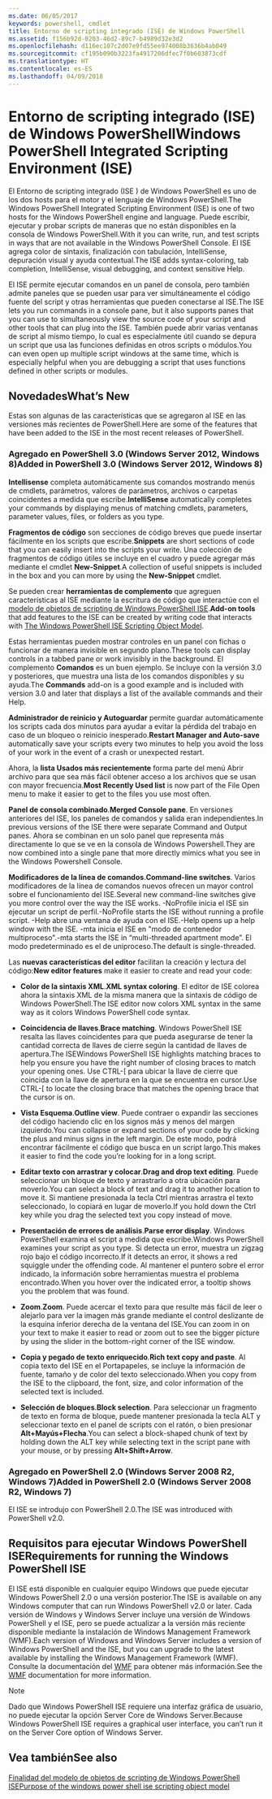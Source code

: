 ```yaml
---
ms.date: 06/05/2017
keywords: powershell, cmdlet
title: Entorno de scripting integrado (ISE) de Windows PowerShell
ms.assetid: f156b92d-0203-46d2-89c7-b4989d32e3d2
ms.openlocfilehash: d116ec107c2d07e9fd55ee974008b3636b4ab049
ms.sourcegitcommit: cf195b090b3223fa4917206dfec7f0b603873cdf
ms.translationtype: HT
ms.contentlocale: es-ES
ms.lasthandoff: 04/09/2018
---
```

# <a name="windows-powershell-integrated-scripting-environment-ise"></a><span data-ttu-id="1ee77-103">Entorno de scripting integrado (ISE) de Windows PowerShell</span><span class="sxs-lookup"><span data-stu-id="1ee77-103">Windows PowerShell Integrated Scripting Environment (ISE)</span></span>

<span data-ttu-id="1ee77-104">El Entorno de scripting integrado (ISE ) de Windows PowerShell es uno de los dos hosts para el motor y el lenguaje de Windows PowerShell.</span><span class="sxs-lookup"><span data-stu-id="1ee77-104">The Windows PowerShell Integrated Scripting Environment (ISE) is one of two hosts for the Windows PowerShell engine and language.</span></span> <span data-ttu-id="1ee77-105">Puede escribir, ejecutar y probar scripts de maneras que no están disponibles en la consola de Windows PowerShell.</span><span class="sxs-lookup"><span data-stu-id="1ee77-105">With it you can write, run, and test scripts in ways that are not available in the Windows PowerShell Console.</span></span> <span data-ttu-id="1ee77-106">El ISE agrega color de sintaxis, finalización con tabulación, IntelliSense, depuración visual y ayuda contextual.</span><span class="sxs-lookup"><span data-stu-id="1ee77-106">The ISE adds syntax-coloring, tab completion, IntelliSense, visual debugging, and context sensitive Help.</span></span>

<span data-ttu-id="1ee77-107">El ISE permite ejecutar comandos en un panel de consola, pero también admite paneles que se pueden usar para ver simultáneamente el código fuente del script y otras herramientas que pueden conectarse al ISE.</span><span class="sxs-lookup"><span data-stu-id="1ee77-107">The ISE lets you run commands in a console pane, but it also supports panes that you can use to simultaneously view the source code of your script and other tools that can plug into the ISE.</span></span> <span data-ttu-id="1ee77-108">También puede abrir varias ventanas de script al mismo tiempo, lo cual es especialmente útil cuando se depura un script que usa las funciones definidas en otros scripts o módulos.</span><span class="sxs-lookup"><span data-stu-id="1ee77-108">You can even open up multiple script windows at the same time, which is especially helpful when you are debugging a script that uses functions defined in other scripts or modules.</span></span>

## <a name="whats-new"></a><span data-ttu-id="1ee77-109">Novedades</span><span class="sxs-lookup"><span data-stu-id="1ee77-109">What’s New</span></span>

<span data-ttu-id="1ee77-110">Estas son algunas de las características que se agregaron al ISE en las versiones más recientes de PowerShell.</span><span class="sxs-lookup"><span data-stu-id="1ee77-110">Here are some of the features that have been added to the ISE in the most recent releases of PowerShell.</span></span>

### <a name="added-in-powershell-30-windows-server-2012-windows-8"></a><span data-ttu-id="1ee77-111">Agregado en PowerShell 3.0 (Windows Server 2012, Windows 8)</span><span class="sxs-lookup"><span data-stu-id="1ee77-111">Added in PowerShell 3.0 (Windows Server 2012, Windows 8)</span></span>

<span data-ttu-id="1ee77-112">**Intellisense** completa automáticamente sus comandos mostrando menús de cmdlets, parámetros, valores de parámetros, archivos o carpetas coincidentes a medida que escribe.</span><span class="sxs-lookup"><span data-stu-id="1ee77-112">**IntelliSense** automatically completes your commands by displaying menus of matching cmdlets, parameters, parameter values, files, or folders as you type.</span></span>

<span data-ttu-id="1ee77-113">**Fragmentos de código** son secciones de código breves que puede insertar fácilmente en los scripts que escribe.</span><span class="sxs-lookup"><span data-stu-id="1ee77-113">**Snippets** are short sections of code that you can easily insert into the scripts your write.</span></span> <span data-ttu-id="1ee77-114">Una colección de fragmentos de código útiles se incluye en el cuadro y puede agregar más mediante el cmdlet **New-Snippet**.</span><span class="sxs-lookup"><span data-stu-id="1ee77-114">A collection of useful snippets is included in the box and you can more by using the **New-Snippet** cmdlet.</span></span>

<span data-ttu-id="1ee77-115">Se pueden crear **herramientas de complemento** que agreguen características al ISE mediante la escritura de código que interactúe con el [modelo de objetos de scripting de Windows PowerShell ISE](../../core-powershell/ise/The-ISE-Object-Model-Hierarchy.md).</span><span class="sxs-lookup"><span data-stu-id="1ee77-115">**Add-on tools** that add features to the ISE can be created by writing code that interacts with [The Windows PowerShell ISE Scripting Object Model](../../core-powershell/ise/The-ISE-Object-Model-Hierarchy.md).</span></span>

<span data-ttu-id="1ee77-116">Estas herramientas pueden mostrar controles en un panel con fichas o funcionar de manera invisible en segundo plano.</span><span class="sxs-lookup"><span data-stu-id="1ee77-116">These tools can display controls in a tabbed pane or work invisibly in the background.</span></span> <span data-ttu-id="1ee77-117">El complemento **Comandos** es un buen ejemplo. Se incluye con la versión 3.0 y posteriores, que muestra una lista de los comandos disponibles y su ayuda.</span><span class="sxs-lookup"><span data-stu-id="1ee77-117">The **Commands** add-on is a good example and is included with version 3.0 and later that displays a list of the available commands and their Help.</span></span>

<span data-ttu-id="1ee77-118">**Administrador de reinicio y Autoguardar** permite guardar automáticamente los scripts cada dos minutos para ayudar a evitar la pérdida del trabajo en caso de un bloqueo o reinicio inesperado.</span><span class="sxs-lookup"><span data-stu-id="1ee77-118">**Restart Manager and Auto-save** automatically save your scripts every two minutes to help you avoid the loss of your work in the event of a crash or unexpected restart.</span></span>

<span data-ttu-id="1ee77-119">Ahora, la **lista Usados más recientemente** forma parte del menú Abrir archivo para que sea más fácil obtener acceso a los archivos que se usan con mayor frecuencia.</span><span class="sxs-lookup"><span data-stu-id="1ee77-119">**Most Recently Used list** is now part of the File Open menu to make it easier to get to the files you use most often.</span></span>

<span data-ttu-id="1ee77-120">**Panel de consola combinado**.</span><span class="sxs-lookup"><span data-stu-id="1ee77-120">**Merged Console pane**.</span></span> <span data-ttu-id="1ee77-121">En versiones anteriores del ISE, los paneles de comandos y salida eran independientes.</span><span class="sxs-lookup"><span data-stu-id="1ee77-121">In previous versions of the ISE there were separate Command and Output panes.</span></span> <span data-ttu-id="1ee77-122">Ahora se combinan en un solo panel que representa más directamente lo que se ve en la consola de Windows Powershell.</span><span class="sxs-lookup"><span data-stu-id="1ee77-122">They are now combined into a single pane that more directly mimics what you see in the Windows Powershell Console.</span></span>

<span data-ttu-id="1ee77-123">**Modificadores de la línea de comandos**.</span><span class="sxs-lookup"><span data-stu-id="1ee77-123">**Command-line switches**.</span></span> <span data-ttu-id="1ee77-124">Varios modificadores de la línea de comandos nuevos ofrecen un mayor control sobre el funcionamiento del ISE.</span><span class="sxs-lookup"><span data-stu-id="1ee77-124">Several new command-line switches give you more control over the way the ISE works.</span></span> <span data-ttu-id="1ee77-125">-NoProfile inicia el ISE sin ejecutar un script de perfil.</span><span class="sxs-lookup"><span data-stu-id="1ee77-125">-NoProfile starts the ISE without running a profile script.</span></span> <span data-ttu-id="1ee77-126">-Help abre una ventana de ayuda con el ISE.</span><span class="sxs-lookup"><span data-stu-id="1ee77-126">-Help opens up a help window with the ISE.</span></span> <span data-ttu-id="1ee77-127">-mta inicia el ISE en "modo de contenedor multiproceso".</span><span class="sxs-lookup"><span data-stu-id="1ee77-127">-mta starts the ISE in “multi-threaded apartment mode”.</span></span> <span data-ttu-id="1ee77-128">El modo predeterminado es el de uniproceso.</span><span class="sxs-lookup"><span data-stu-id="1ee77-128">The default is single-threaded.</span></span>

<span data-ttu-id="1ee77-129">Las **nuevas características del editor** facilitan la creación y lectura del código:</span><span class="sxs-lookup"><span data-stu-id="1ee77-129">**New editor features** make it easier to create and read your code:</span></span>

- <span data-ttu-id="1ee77-130">**Color de la sintaxis XML**.</span><span class="sxs-lookup"><span data-stu-id="1ee77-130">**XML syntax coloring**.</span></span> <span data-ttu-id="1ee77-131">El editor de ISE colorea ahora la sintaxis XML de la misma manera que la sintaxis de código de Windows PowerShell.</span><span class="sxs-lookup"><span data-stu-id="1ee77-131">The ISE editor now colors XML syntax in the same way as it colors Windows PowerShell code syntax.</span></span>

- <span data-ttu-id="1ee77-132">**Coincidencia de llaves**.</span><span class="sxs-lookup"><span data-stu-id="1ee77-132">**Brace matching**.</span></span> <span data-ttu-id="1ee77-133">Windows PowerShell ISE resalta las llaves coincidentes para que pueda asegurarse de tener la cantidad correcta de llaves de cierre según la cantidad de llaves de apertura.</span><span class="sxs-lookup"><span data-stu-id="1ee77-133">The ISEWindows PowerShell ISE highlights matching braces to help you ensure you have the right number of closing braces to match your opening ones.</span></span> <span data-ttu-id="1ee77-134">Use CTRL-\[ para ubicar la llave de cierre que coincida con la llave de apertura en la que se encuentra en cursor.</span><span class="sxs-lookup"><span data-stu-id="1ee77-134">Use CTRL-\[ to locate the closing brace that matches the opening brace that the cursor is on.</span></span>

- <span data-ttu-id="1ee77-135">**Vista Esquema**.</span><span class="sxs-lookup"><span data-stu-id="1ee77-135">**Outline view**.</span></span> <span data-ttu-id="1ee77-136">Puede contraer o expandir las secciones del código haciendo clic en los signos más y menos del margen izquierdo.</span><span class="sxs-lookup"><span data-stu-id="1ee77-136">You can collapse or expand sections of your code by clicking the plus and minus signs in the left margin.</span></span> <span data-ttu-id="1ee77-137">De este modo, podrá encontrar fácilmente el código que busca en un script largo.</span><span class="sxs-lookup"><span data-stu-id="1ee77-137">This makes it easier to find the code you’re looking for in a long script.</span></span>

- <span data-ttu-id="1ee77-138">**Editar texto con arrastrar y colocar**.</span><span class="sxs-lookup"><span data-stu-id="1ee77-138">**Drag and drop text editing**.</span></span> <span data-ttu-id="1ee77-139">Puede seleccionar un bloque de texto y arrastrarlo a otra ubicación para moverlo.</span><span class="sxs-lookup"><span data-stu-id="1ee77-139">You can select a block of text and drag it to another location to move it.</span></span> <span data-ttu-id="1ee77-140">Si mantiene presionada la tecla Ctrl mientras arrastra el texto seleccionado, lo copiará en lugar de moverlo.</span><span class="sxs-lookup"><span data-stu-id="1ee77-140">If you hold down the Ctrl key while you drag the selected text you copy instead of move.</span></span>

- <span data-ttu-id="1ee77-141">**Presentación de errores de análisis**.</span><span class="sxs-lookup"><span data-stu-id="1ee77-141">**Parse error display**.</span></span> <span data-ttu-id="1ee77-142">Windows PowerShell examina el script a medida que escribe.</span><span class="sxs-lookup"><span data-stu-id="1ee77-142">Windows PowerShell examines your script as you type.</span></span> <span data-ttu-id="1ee77-143">Si detecta un error, muestra un zigzag rojo bajo el código incorrecto.</span><span class="sxs-lookup"><span data-stu-id="1ee77-143">If it detects an error, it shows a red squiggle under the offending code.</span></span> <span data-ttu-id="1ee77-144">Al mantener el puntero sobre el error indicado, la información sobre herramientas muestra el problema encontrado.</span><span class="sxs-lookup"><span data-stu-id="1ee77-144">When you hover over the indicated error, a tooltip shows you the problem that was found.</span></span>

- <span data-ttu-id="1ee77-145">**Zoom**.</span><span class="sxs-lookup"><span data-stu-id="1ee77-145">**Zoom**.</span></span> <span data-ttu-id="1ee77-146">Puede acercar el texto para que resulte más fácil de leer o alejarlo para ver la imagen más grande mediante el control deslizante de la esquina inferior derecha de la ventana del ISE.</span><span class="sxs-lookup"><span data-stu-id="1ee77-146">You can zoom in on your text to make it easier to read or zoom out to see the bigger picture by using the slider in the bottom-right corner of the ISE window.</span></span>

- <span data-ttu-id="1ee77-147">**Copia y pegado de texto enriquecido**.</span><span class="sxs-lookup"><span data-stu-id="1ee77-147">**Rich text copy and paste**.</span></span> <span data-ttu-id="1ee77-148">Al copia texto del ISE en el Portapapeles, se incluye la información de fuente, tamaño y de color del texto seleccionado.</span><span class="sxs-lookup"><span data-stu-id="1ee77-148">When you copy from the ISE to the clipboard, the font, size, and color information of the selected text is included.</span></span>

- <span data-ttu-id="1ee77-149">**Selección de bloques**.</span><span class="sxs-lookup"><span data-stu-id="1ee77-149">**Block selection**.</span></span> <span data-ttu-id="1ee77-150">Para seleccionar un fragmento de texto en forma de bloque, puede mantener presionada la tecla ALT y seleccionar texto en el panel de scripts con el ratón, o bien presionar **Alt+Mayús+Flecha**.</span><span class="sxs-lookup"><span data-stu-id="1ee77-150">You can select a block-shaped chunk of text by holding down the ALT key while selecting text in the script pane with your mouse, or by pressing **Alt+Shift+Arrow**.</span></span>

### <a name="added-in-powershell-20-windows-server-2008-r2-windows-7"></a><span data-ttu-id="1ee77-151">Agregado en PowerShell 2.0 (Windows Server 2008 R2, Windows 7)</span><span class="sxs-lookup"><span data-stu-id="1ee77-151">Added in PowerShell 2.0 (Windows Server 2008 R2, Windows 7)</span></span>

<span data-ttu-id="1ee77-152">El ISE se introdujo con PowerShell 2.0.</span><span class="sxs-lookup"><span data-stu-id="1ee77-152">The ISE was introduced with PowerShell v2.0.</span></span>

## <a name="requirements-for-running-the-windows-powershell-ise"></a><span data-ttu-id="1ee77-153">Requisitos para ejecutar Windows PowerShell ISE</span><span class="sxs-lookup"><span data-stu-id="1ee77-153">Requirements for running the Windows PowerShell ISE</span></span>

<span data-ttu-id="1ee77-154">El ISE está disponible en cualquier equipo Windows que puede ejecutar Windows PowerShell 2.0 o una versión posterior.</span><span class="sxs-lookup"><span data-stu-id="1ee77-154">The ISE is available on any Windows computer that can run Windows PowerShell v2.0 or later.</span></span> <span data-ttu-id="1ee77-155">Cada versión de Windows y Windows Server incluye una versión de Windows PowerShell y el ISE, pero se puede actualizar a la versión más reciente disponible mediante la instalación de Windows Management Framework (WMF).</span><span class="sxs-lookup"><span data-stu-id="1ee77-155">Each version of Windows and Windows Server includes a version of Windows PowerShell and the ISE, but you can upgrade to the latest available by installing the Windows Management Framework (WMF).</span></span> <span data-ttu-id="1ee77-156">Consulte la documentación del [WMF](/powershell/wmf/readme) para obtener más información.</span><span class="sxs-lookup"><span data-stu-id="1ee77-156">See the [WMF](/powershell/wmf/readme) documentation for more information.</span></span>

> [!NOTE]
> <span data-ttu-id="1ee77-157">Dado que Windows PowerShell ISE requiere una interfaz gráfica de usuario, no puede ejecutar la opción Server Core de Windows Server.</span><span class="sxs-lookup"><span data-stu-id="1ee77-157">Because Windows PowerShell ISE requires a graphical user interface, you can’t run it on the Server Core option of Windows Server.</span></span>

## <a name="see-also"></a><span data-ttu-id="1ee77-158">Vea también</span><span class="sxs-lookup"><span data-stu-id="1ee77-158">See also</span></span>

[<span data-ttu-id="1ee77-159">Finalidad del modelo de objetos de scripting de Windows PowerShell ISE</span><span class="sxs-lookup"><span data-stu-id="1ee77-159">Purpose of the windows power shell ise scripting object model</span></span>](../../core-powershell/ise/Purpose-of-the-Windows-PowerShell-ISE-Scripting-Object-Model.md)
